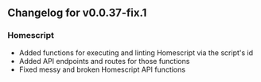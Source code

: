 ## Changelog for v0.0.37-fix.1

### Homescript
- Added functions for executing and linting Homescript via the script's id
- Added API endpoints and routes for those functions
- Fixed messy and broken Homescript API functions 
